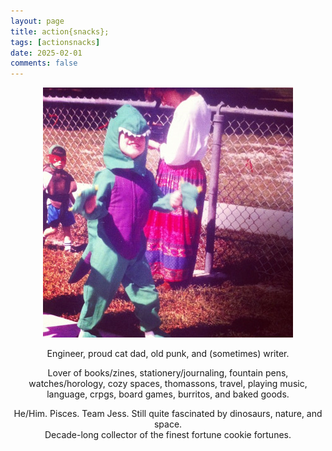 ```yaml
---
layout: page
title: action{snacks};
tags: [actionsnacks]
date: 2025-02-01
comments: false
---
```


<figure>
    <center><a href="/assets/img/about-me4.jpg"><img src="/assets/img/about-me4.jpg"></a></center>
</figure>

<center>
<p>Engineer, proud cat dad, old punk, and (sometimes) writer.</p>
    
<p>Lover of books/zines, stationery/journaling, fountain pens, watches/horology, cozy spaces, thomassons, travel, playing music, language, crpgs, board games, burritos, and baked goods.</p>

<p>He/Him. Pisces. Team Jess. Still quite fascinated by dinosaurs, nature, and space.
<br>Decade-long collector of the finest fortune cookie fortunes.</p>
</center>
